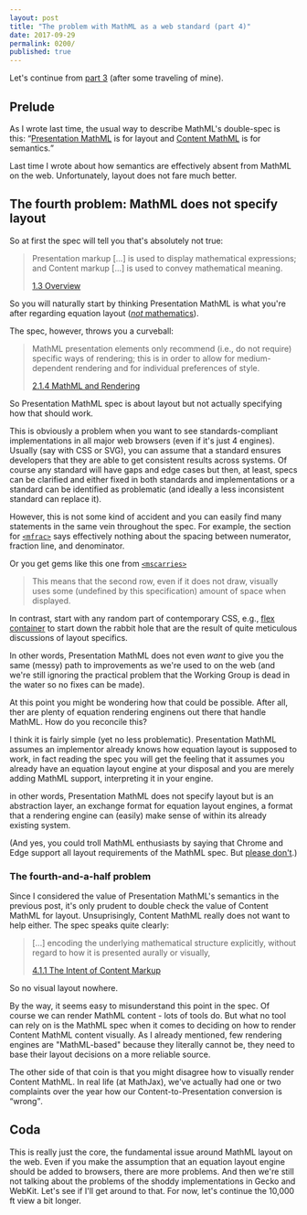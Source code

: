 ```yaml
---
layout: post
title: "The problem with MathML as a web standard (part 4)"
date: 2017-09-29
permalink: 0200/
published: true
---
```


Let's continue from [part 3](/0199/) (after some traveling of mine).

## Prelude

As I wrote last time, the usual way to describe MathML's double-spec is this: <q>[Presentation MathML](https://www.w3.org/Math/draft-spec/mathml.html#chapter3_) is for layout and [Content MathML](https://www.w3.org/Math/draft-spec/mathml.html#chapter4_) is for semantics.</q>

Last time I wrote about how semantics are effectively absent from MathML on the web. Unfortunately, layout does not fare much better.


## The fourth problem: MathML does not specify layout

So at first the spec will tell you that's absolutely not true:

>  Presentation markup [...] is used to display mathematical expressions; and Content markup [...] is used to convey mathematical meaning.
> <footer><a href="https://www.w3.org/Math/draft-spec/mathml.html#chapter1_intro.overview">1.3 Overview</a></footer>

So you will naturally start by thinking Presentation MathML is what you're after regarding equation layout ([<em>not</em> mathematics](/0196/)).

The spec, however, throws you a curveball:

> MathML presentation elements only recommend (i.e., do not require) specific ways of rendering; this is in order to allow for medium-dependent rendering and for individual preferences of style.
> <footer><a href="https://www.w3.org/Math/draft-spec/mathml.html#chapter2_fund.renderingmodel">2.1.4 MathML and Rendering</a></footer>

So Presentation MathML spec is about layout but not actually specifying how that should work.

This is obviously a problem when you want to see standards-compliant implementations in all major web browsers (even if it's just 4 engines). Usually (say with CSS or SVG), you can assume that a standard ensures developers that they are able to get consistent results across systems. Of course any standard will have gaps and edge cases but then, at least, specs can be clarified and either fixed in both standards and implementations or a standard can be identified as problematic (and ideally a less inconsistent standard can replace it).

However, this is not some kind of accident and you can easily find many statements in the same vein throughout the spec. For example, the section for [`<mfrac>`](https://www.w3.org/Math/draft-spec/mathml.html#chapter3_presm.mfrac) says effectively nothing about the spacing between numerator, fraction line, and denominator.

Or you get gems like this one from [`<mscarries>`](https://www.w3.org/Math/draft-spec/mathml.html#chapter3_id.3.6.5.1)

> This means that the second row, even if it does not draw, visually uses some (undefined by this specification) amount of space when displayed.

In contrast, start with any random part of contemporary CSS, e.g., [flex container](https://www.w3.org/TR/css-flexbox-1/#box-model) to start down the rabbit hole that are the result of quite meticulous discussions of layout specifics.

In other words, Presentation MathML does not even <em>want</em> to give you the same (messy) path to improvements as we're used to on the web (and we're still ignoring the practical problem that the Working Group is dead in the water so no fixes can be made).

At this point you might be wondering how that could be possible. After all, ther are plenty of equation rendering enginens out there that handle MathML. How do you reconcile this?

I think it is fairly simple (yet no less problematic). Presentation MathML assumes an implementor already knows how equation layout is supposed to work, in fact reading the spec you will get the feeling that it assumes you already have an equation layout engine at your disposal and you are merely adding MathML support, interpreting it in your engine.

in other words, Presentation MathML does not specify layout but is an abstraction layer, an exchange format for equation layout engines, a format that a rendering engine can (easily) make sense of within its already existing system.

(And yes, you could troll MathML enthusiasts by saying that Chrome and Edge support all layout requirements of the MathML spec. But [please don't](http://dontbeadickday.com/).)


### The fourth-and-a-half problem

Since I considered the value of Presentation MathML's semantics in the previous post, it's only prudent to double check the value of Content MathML for layout. Unsuprisingly, Content MathML really does not want to help either. The spec speaks quite clearly:

> [...] encoding the underlying mathematical structure explicitly, without regard to how it is presented aurally or visually,
> <footer><a href="https://www.w3.org/Math/draft-spec/mathml.html#chapter4_contm.intro">4.1.1 The Intent of Content Markup</a></footer>

So no visual layout nowhere.

By the way, it seems easy to misunderstand this point in the spec. Of course we can render MathML content - lots of tools do. But what no tool can rely on is the MathML spec when it comes to deciding on how to render Content MathML content visually. As I already mentioned, few rendering engines are "MathML-based" because they literally cannot be, they need to base their layout decisions on a more reliable source.

The other side of that coin is that you might disagree how to visually render Content MathML. In real life (at MathJax), we've actually had one or two complaints over the year how our Content-to-Presentation conversion is <q>wrong</q>.


## Coda

This is really just the core, the fundamental issue around MathML layout on the web. Even if you make the assumption that an equation layout engine should be added to browsers, there are more problems. And then we're still not talking about the problems of the shoddy implementations in Gecko and WebKit. Let's see if I'll get around to that. For now, let's continue the 10,000 ft view a bit longer.
